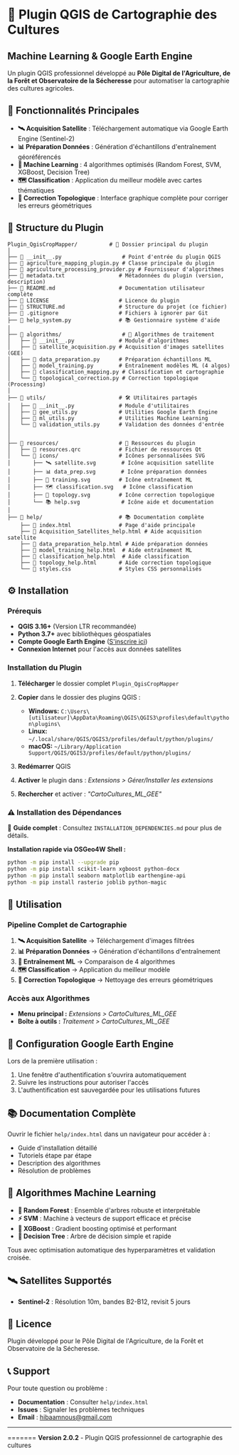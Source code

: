 # 🌱 Plugin QGIS de Cartographie des Cultures

## Machine Learning & Google Earth Engine

Un plugin QGIS professionnel développé au **Pôle Digital de l'Agriculture, de la Forêt et Observatoire de la Sécheresse** pour automatiser la cartographie des cultures agricoles.

## 🎯 Fonctionnalités Principales

- **🛰️ Acquisition Satellite** : Téléchargement automatique via Google Earth Engine (Sentinel-2)
- **📊 Préparation Données** : Génération d'échantillons d'entraînement géoréférencés
- **🤖 Machine Learning** : 4 algorithmes optimisés (Random Forest, SVM, XGBoost, Decision Tree)
- **🗺️ Classification** : Application du meilleur modèle avec cartes thématiques
- **🔧 Correction Topologique** : Interface graphique complète pour corriger les erreurs géométriques

## 📁 Structure du Plugin

```
Plugin_QgisCropMapper/          # 🌱 Dossier principal du plugin
│
├── 📄 __init__.py                   # Point d'entrée du plugin QGIS
├── 📄 agriculture_mapping_plugin.py # Classe principale du plugin
├── 📄 agriculture_processing_provider.py # Fournisseur d'algorithmes
├── 📄 metadata.txt                 # Métadonnées du plugin (version, description)
├── 📄 README.md                    # Documentation utilisateur complète
├── 📄 LICENSE                      # Licence du plugin
├── 📄 STRUCTURE.md                 # Structure du projet (ce fichier)
├── 📄 .gitignore                   # Fichiers à ignorer par Git
├── 📄 help_system.py               # 📚 Gestionnaire système d'aide
│
├── 📁 algorithms/                   # 🔬 Algorithmes de traitement
│   ├── 📄 __init__.py              # Module d'algorithmes
│   ├── 📄 satellite_acquisition.py # Acquisition d'images satellites (GEE)
│   ├── 📄 data_preparation.py      # Préparation échantillons ML
│   ├── 📄 model_training.py        # Entraînement modèles ML (4 algos)
│   ├── 📄 classification_mapping.py # Classification et cartographie
│   └── 📄 topological_correction.py # Correction topologique (Processing)
│
├── 📁 utils/                       # 🛠️ Utilitaires partagés
│   ├── 📄 __init__.py              # Module d'utilitaires
│   ├── 📄 gee_utils.py             # Utilities Google Earth Engine
│   ├── 📄 ml_utils.py              # Utilities Machine Learning
│   └── 📄 validation_utils.py      # Validation des données d'entrée
│
│
├── 📁 resources/                   # 🎨 Ressources du plugin
│   ├── 📄 resources.qrc            # Fichier de ressources Qt
│   └── 📁 icons/                   # Icônes personnalisées SVG
│       ├── 🛰️ satellite.svg        # Icône acquisition satellite
│       ├── 📊 data_prep.svg        # Icône préparation données
│       ├── 🤖 training.svg         # Icône entraînement ML
│       ├── 🗺️ classification.svg   # Icône classification
│       ├── 🔧 topology.svg         # Icône correction topologique
│       └── 📚 help.svg             # Icône aide et documentation
│
├── 📁 help/                        # 📚 Documentation complète
    ├── 📄 index.html               # Page d'aide principale
    ├── 📄 Acquisition_Satellites_help.html # Aide acquisition satellite
    ├── 📄 data_preparation_help.html # Aide préparation données
    ├── 📄 model_training_help.html  # Aide entraînement ML
    ├── 📄 classification_help.html  # Aide classification
    ├── 📄 topology_help.html       # Aide correction topologique
    └── 📄 styles.css               # Styles CSS personnalisés

```

## ⚙️ Installation

### Prérequis
- **QGIS 3.16+** (Version LTR recommandée)
- **Python 3.7+** avec bibliothèques géospatiales
- **Compte Google Earth Engine** ([S'inscrire ici](https://earthengine.google.com/))
- **Connexion Internet** pour l'accès aux données satellites

### Installation du Plugin

1. **Télécharger** le dossier complet `Plugin_QgisCropMapper`

2. **Copier** dans le dossier des plugins QGIS :
   - **Windows:** `C:\Users\[utilisateur]\AppData\Roaming\QGIS\QGIS3\profiles\default\python\plugins\`
   - **Linux:** `~/.local/share/QGIS/QGIS3/profiles/default/python/plugins/`
   - **macOS:** `~/Library/Application Support/QGIS/QGIS3/profiles/default/python/plugins/`

3. **Redémarrer** QGIS

4. **Activer** le plugin dans : *Extensions > Gérer/Installer les extensions*

5. **Rechercher** et activer : *"CartoCultures_ML_GEE"*

### ⚠️ Installation des Dépendances 

📖 **Guide complet** : Consultez `INSTALLATION_DEPENDENCIES.md` pour plus de détails.

**Installation rapide via OSGeo4W Shell :**
```bash
python -m pip install --upgrade pip
python -m pip install scikit-learn xgboost python-docx
python -m pip install seaborn matplotlib earthengine-api
python -m pip install rasterio joblib python-magic
```

## 🚀 Utilisation

### Pipeline Complet de Cartographie

1. **🛰️ Acquisition Satellite** → Téléchargement d'images filtrées
2. **📊 Préparation Données** → Génération d'échantillons d'entraînement  
3. **🤖 Entraînement ML** → Comparaison de 4 algorithmes
4. **🗺️ Classification** → Application du meilleur modèle
5. **🔧 Correction Topologique** → Nettoyage des erreurs géométriques

### Accès aux Algorithmes

- **Menu principal :** *Extensions > CartoCultures_ML_GEE*
- **Boîte à outils :** *Traitement > CartoCultures_ML_GEE*

## 🔧 Configuration Google Earth Engine

Lors de la première utilisation :
1. Une fenêtre d'authentification s'ouvrira automatiquement
2. Suivre les instructions pour autoriser l'accès
3. L'authentification est sauvegardée pour les utilisations futures

## 📚 Documentation Complète

Ouvrir le fichier `help/index.html` dans un navigateur pour accéder à :
- Guide d'installation détaillé
- Tutoriels étape par étape
- Description des algorithmes
- Résolution de problèmes

## 🤖 Algorithmes Machine Learning

- **🌳 Random Forest** : Ensemble d'arbres robuste et interprétable
- **⚡ SVM** : Machine à vecteurs de support efficace et précise
- **🚀 XGBoost** : Gradient boosting optimisé et performant
- **🌲 Decision Tree** : Arbre de décision simple et rapide

Tous avec optimisation automatique des hyperparamètres et validation croisée.

## 🛰️ Satellites Supportés

- **Sentinel-2** : Résolution 10m, bandes B2-B12, revisit 5 jours


## 📄 Licence

Plugin développé pour le Pôle Digital de l'Agriculture, de la Forêt et Observatoire de la Sécheresse.

## 📞 Support

Pour toute question ou problème :
- **Documentation** : Consulter `help/index.html`
- **Issues** : Signaler les problèmes techniques
- **Email** : hibaamnous@gmail.com

---
=======
**Version 2.0.2** - Plugin QGIS professionnel de cartographie des cultures

